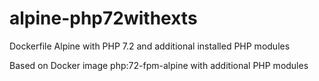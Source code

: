 # alpine-php72withexts
Dockerfile Alpine with PHP 7.2 and additional installed PHP modules

Based on Docker image php:72-fpm-alpine with additional PHP modules
